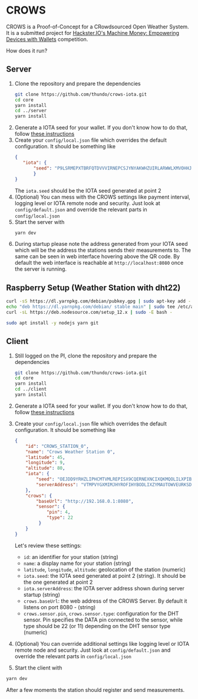 # CROWS
CROWS is a Proof-of-Concept for a CRowdsourced Open Weather System. It is a submitted project for [Hackster.IO's Machine Money: Empowering Devices with Wallets](https://www.hackster.io/contests/machine-money-with-iota) competition.

How does it run?

## Server
1. Clone the repository and prepare the dependencies
    ```bash
    git clone https://github.com/thundo/crows-iota.git
    cd core
    yarn install
    cd ../server
    yarn install
    ```
2. Generate a IOTA seed for your wallet. If you don't know how to do that, follow [these instructions](https://iota.guide/seed/how-to-generate-iota-wallet-seed/)
3. Create your `config/local.json` file which overrides the default configuration. It should be something like
   ```json
   {
      "iota": {
          "seed": "P9LSRMEPXTBRFQTDVVVIRNEPCSJYNYAKWHZUIRLARWWLXMVOHHJZJOWPAKCVFRVCTWQGOCIBY9ZENDPUR"
          }
   }
   ```
    The `iota.seed` should be the IOTA seed generated at point 2
4. (Optional) You can mess with the CROWS settings like payment interval, logging level or IOTA remote node and security. Just look at `config/default.json` and override the relevant parts in `config/local.json`
5. Start the server with
    ```bash
    yarn dev
    ```
6. During startup please note the address generated from your IOTA seed which will be the address the stations sends their measurements to. The same can be seen in web interface hovering above the QR code. By default the web interface is reachable at `http://localhost:8080` once the server is running.

## Raspberry Setup (Weather Station with dht22)
```bash
curl -sS https://dl.yarnpkg.com/debian/pubkey.gpg | sudo apt-key add -
echo "deb https://dl.yarnpkg.com/debian/ stable main" | sudo tee /etc/apt/sources.list.d/yarn.list
curl -sL https://deb.nodesource.com/setup_12.x | sudo -E bash -

sudo apt install -y nodejs yarn git
```

## Client
1. Still logged on the PI, clone the repository and prepare the dependencies
    ```bash
    git clone https://github.com/thundo/crows-iota.git
    cd core
    yarn install
    cd ../client
    yarn install
    ```
2. Generate a IOTA seed for your wallet. If you don't know how to do that, follow [these instructions](https://iota.guide/seed/how-to-generate-iota-wallet-seed/)
3. Create your `config/local.json` file which overrides the default configuration. It should be something like
    ```json
    {
        "id": "CROWS_STATION_0",
        "name": "Crows Weather Station 0",
        "latitude": 45,
        "longitude": 9,
        "altitude": 80,
        "iota": {
            "seed": "OEJDD9YRHZLIPHCMTVMLREPISX9CQERNEXNCIXQKMQOLILXPIBMRGZPWWYXVWNQBHOZOBVVFRGOSJXS9M",
            "serverAddress": "VTMPVYGXMIMJHYROFIHYBODLIXZYMAUTOWVEURKSDSLEHPENKSCWXVJJWIJPBHVAZNFHIDNVTUBIYMCB9"
        },
        "crows": {
            "baseUrl": "http://192.168.0.1:8080",
            "sensor": {
                "pin": 4,
                "type": 22
             }
        }
    }
    ```
    
    Let's review these settings:
    - `id`: an identifier for your station (string)
    - `name`: a display name for your station (string)
    - `latitude`, `longitude`, `altitude`: geolocation of the station (numeric)
    - `iota.seed`: the IOTA seed generated at point 2 (string). It should be the one generated at point 2
    - `iota.serverAddress`: the IOTA server address shown during server startup (string)
    - `crows.baseUrl`: the web address of the CROWS Server. By default it listens on port 8080 - (string)
    - `crows.sensor.pin`, `crows.sensor.type`: configuration for the DHT sensor. Pin specifies the DATA pin connected to the sensor, while type should be 22 (or 11) depending on the DHT sensor type (numeric)
4. (Optional) You can override additional settings like logging level or IOTA remote node and security. Just look at `config/default.json` and override the relevant parts in `config/local.json`
5. Start the client with
```bash
yarn dev
```
After a few moments the station should register and send measurements.

